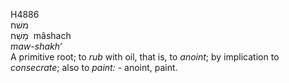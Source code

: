 <body>
  <p>H4886<br>  משׁח  <br> מָשַׁח  ‎  mâshach  <br><i>maw-shakh‘ </i><br>A primitive root; to <i>rub</i> with oil, that is, to <i>anoint</i>; by implication to <i>consecrate</i>; also to <i>paint: - </i>anoint, paint.<br></p>
 </body>